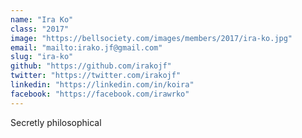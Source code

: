 ```yaml
---
name: "Ira Ko"
class: "2017"
image: "https://bellsociety.com/images/members/2017/ira-ko.jpg"
email: "mailto:irako.jf@gmail.com"
slug: "ira-ko"
github: "https://github.com/irakojf"
twitter: "https://twitter.com/irakojf"
linkedin: "https://linkedin.com/in/koira"
facebook: "https://facebook.com/irawrko"
---
```

Secretly philosophical